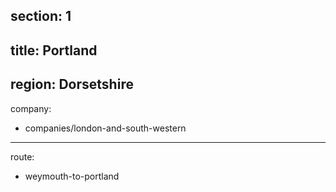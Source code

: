 ﻿section: 1
----
title: Portland
----
region: Dorsetshire
----
company:
- companies/london-and-south-western
----
route:
- weymouth-to-portland

